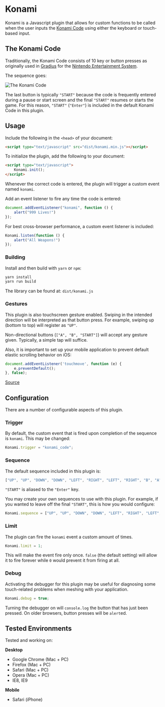 # Konami

Konami is a Javascript plugin that allows for custom functions to be called when the user inputs the [Konami Code](http://en.wikipedia.org/wiki/Konami_Code) using either the keyboard or touch-based input.

## The Konami Code

Traditionally, the Konami Code consists of 10 key or button presses as originally used in [Gradius](http://en.wikipedia.org/wiki/Gradius) for the [Nintendo Entertainment System](http://en.wikipedia.org/wiki/Nintendo_Entertainment_System).

The sequence goes:

![The Konami Code](http://upload.wikimedia.org/wikipedia/commons/thumb/e/e2/Konami_Code.svg/500px-Konami_Code.svg.png)

The last button is typically `"START"` because the code is frequently entered during a pause or start screen and the final `"START"` resumes or starts the game. For this reason, `"START"` (`"Enter"`) is included in the default Konami Code in this plugin.

## Usage

Include the following in the `<head>` of your document:

```html
<script type="text/javascript" src="dist/konami.min.js"></script>
```

To initialize the plugin, add the following to your document:

```html
<script type="text/javascript">
	Konami.init();
</script>
```

Whenever the correct code is entered, the plugin will trigger a custom event named `konami`.

Add an event listener to fire any time the code is entered:

```js
document.addEventListener("konami", function () {
	alert("999 Lives!")
});
```

For best cross-browser performance, a custom event listener is included:

```js
Konami.listen(function () {
	alert("All Weapons!")
});
```

### Building

Install and then build with `yarn` or `npm`:

```bash
yarn install
yarn run build
```

The library can be found at: `dist/konami.js`

### Gestures

This plugin is also touchscreen gesture enabled. Swiping in the intended direction will be interpreted as that button press. For example, swiping up (bottom to top) will register as `"UP"`.

Non-directional buttons (`["A", "B", "START"]`) will accept any gesture given. Typically, a simple tap will suffice.

Also, it is important to set up your mobile application to prevent default elastic scrolling behavior on iOS:

```js
document.addEventListener('touchmove', function (e) {
	e.preventDefault();
}, false);
```

[Source](http://www.smilingsouls.net/Blog/20110804114957.html)

## Configuration

There are a number of configurable aspects of this plugin.

### Trigger

By default, the custom event that is fired upon completion of the sequence is `konami`. This may be changed:

```js
Konami.trigger = "konami_code";
```

### Sequence

The default sequence included in this plugin is:

```js
["UP", "UP", "DOWN", "DOWN", "LEFT", "RIGHT", "LEFT", "RIGHT", "B", "A", "START"]
```

`"START"` is aliased to the `"Enter"` key.

You may create your own sequences to use with this plugin. For example, if you wanted to leave off the final `"START"`, this is how you would configure:

```js
Konami.sequence = ["UP", "UP", "DOWN", "DOWN", "LEFT", "RIGHT", "LEFT", "RIGHT", "B", "A"]
```

### Limit

The plugin can fire the `konami` event a custom amount of times.

```js
Konami.limit = 1;
```

This will make the event fire only once. `false` (the default setting) will allow it to fire forever while `0` would prevent it from firing at all.

### Debug

Activating the debugger for this plugin may be useful for diagnosing some touch-related problems when meshing with your application.

```js
Konami.debug = true;
```

Turning the debugger on will `console.log` the button that has just been pressed. On older browsers, button presses will be `alert`ed.

## Tested Environments

Tested and working on:

**Desktop**

*	Google Chrome (Mac + PC)
*	Firefox (Mac + PC)
*	Safari (Mac + PC)
*	Opera (Mac + PC)
*	IE8, IE9

**Mobile**

*	Safari (iPhone)
